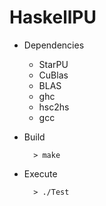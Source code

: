 HaskellPU
=========

* Dependencies
  * StarPU
  * CuBlas
  * BLAS
  * ghc
  * hsc2hs
  * gcc

* Build

        > make

* Execute

        > ./Test
